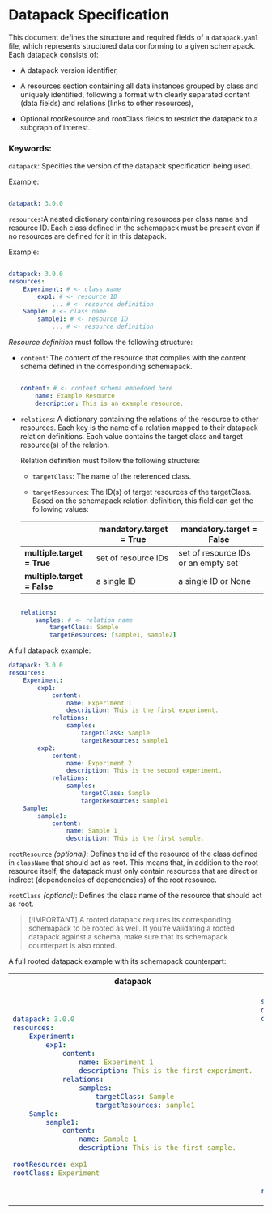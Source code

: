 # Datapack Specification

This document defines the structure and required fields of a `datapack.yaml` file, which represents structured data conforming to a given schemapack. Each datapack consists of:

* A datapack version identifier,

* A resources section containing all data instances grouped by class and uniquely identified, following a format with clearly separated content (data fields) and relations (links to other resources),

* Optional rootResource and rootClass fields to restrict the datapack to a subgraph of interest.


### Keywords:

`datapack`:  Specifies the version of the datapack specification being used.

Example:
```yaml

datapack: 3.0.0
```

`resources`:A nested dictionary containing resources per class name and resource ID. Each class defined in the schemapack must be present even if no resources are defined for it in this datapack.


Example:
```yaml

datapack: 3.0.0
resources:
    Experiment: # <- class name
        exp1: # <- resource ID
            ... # <- resource definition
    Sample: # <- class name
        sample1: # <- resource ID
            ... # <- resource definition
```

*Resource definition* must follow the following structure:

* `content`: The content of the resource that complies with the content schema defined in the corresponding schemapack.

    ```yaml

    content: # <- content schema embedded here
        name: Example Resource
        description: This is an example resource.
    ```

* `relations`: A dictionary containing the relations of the resource to other resources. Each key is the name of a relation mapped to their datapack relation definitions. Each value contains the target class and target resource(s) of the relation.

  Relation definition must follow the following structure:

    * `targetClass`:  The name of the referenced class.

    * `targetResources`: The ID(s) of target resources of the targetClass. Based on the schemapack relation definition, this field can get the following values:


    |                             | **mandatory.target = True** | **mandatory.target = False**        |
    | --------------------------- | --------------------------- | ----------------------------------- |
    | **multiple.target = True**  | set of resource IDs         | set of resource IDs or an empty set |
    | **multiple.target = False** | a single ID                 | a single ID or None                 |

    ```yaml

    relations:
        samples: # <- relation name
            targetClass: Sample
            targetResources: [sample1, sample2]
    ```


A full datapack example:

```yaml
datapack: 3.0.0
resources:
    Experiment:
        exp1:
            content:
                name: Experiment 1
                description: This is the first experiment.
            relations:
                samples:
                    targetClass: Sample
                    targetResources: sample1
        exp2:
            content:
                name: Experiment 2
                description: This is the second experiment.
            relations:
                samples:
                    targetClass: Sample
                    targetResources: sample1
    Sample:
        sample1:
            content:
                name: Sample 1
                description: This is the first sample.
```


`rootResource` *(optional)*: Defines the id of the resource of the class defined in `className` that should act as root. This means that, in addition to the root resource itself, the datapack must only contain resources that are direct or indirect (dependencies of dependencies) of the root resource.

`rootClass` *(optional)*: Defines the class name of the resource that should act as root.

> [!IMPORTANT] A rooted datapack requires its corresponding schemapack to be rooted as well. If you're validating a rooted datapack against a schema, make sure that its schemapack counterpart is also rooted.


A full rooted datapack example with its schemapack counterpart:

<table>
<tr>
<th>datapack</th>
<th>schemapack</th>
</tr>
<tr>
<td>

```yaml
datapack: 3.0.0
resources:
    Experiment:
        exp1:
            content:
                name: Experiment 1
                description: This is the first experiment.
            relations:
                samples:
                    targetClass: Sample
                    targetResources: sample1
    Sample:
        sample1:
            content:
                name: Sample 1
                description: This is the first sample.

rootResource: exp1
rootClass: Experiment
```

</td>
<td>

```yaml
schemapack: 3.0.0
description: Schema for experimental metadata
classes:
    Experiment:
        id:
            propertyName: alias
            description: alias is id
        content: content_schemas/Experiment.schema.json
        relations:
            samples:
                targetClass: Sample
                mandatory:
                    origin: true
                    target: true
                multiple:
                    origin: true
                    target: false
    Sample:
        id:
            propertyName: alias
            description: alias is id
        content: content_schemas/Sample.schema.json
rootClass: Experiment
```

</td>
</tr>
</table>

